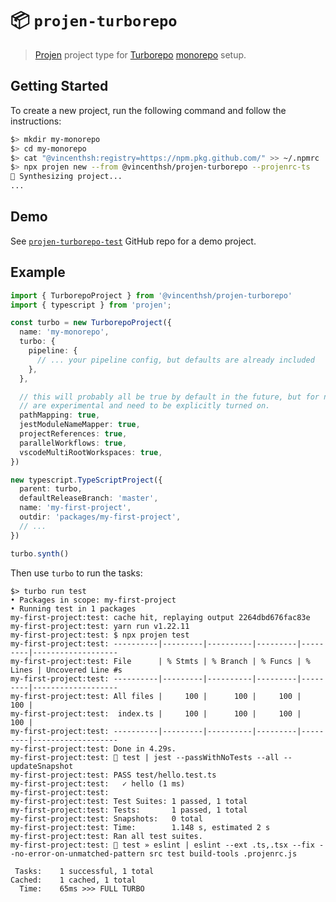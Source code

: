 # 📦 `projen-turborepo`

> [Projen](https://github.com/projen/projen) project type for [Turborepo](https://turborepo.org/) [monorepo](https://en.wikipedia.org/wiki/Monorepo) setup.

## Getting Started

To create a new project, run the following command and follow the instructions:

```sh
$> mkdir my-monorepo
$> cd my-monorepo
$> cat "@vincenthsh:registry=https://npm.pkg.github.com/" >> ~/.npmrc
$> npx projen new --from @vincenthsh/projen-turborepo --projenrc-ts
🤖 Synthesizing project...
...
```

## Demo

See [`projen-turborepo-test`](https://github.com/vincenthsh/projen-turborepo-test) GitHub repo for
a demo project.

## Example

```ts
import { TurborepoProject } from '@vincenthsh/projen-turborepo'
import { typescript } from 'projen';

const turbo = new TurborepoProject({
  name: 'my-monorepo',
  turbo: {
    pipeline: {
      // ... your pipeline config, but defaults are already included
    },
  },

  // this will probably all be true by default in the future, but for now all of these
  // are experimental and need to be explicitly turned on.
  pathMapping: true,
  jestModuleNameMapper: true,
  projectReferences: true,
  parallelWorkflows: true,
  vscodeMultiRootWorkspaces: true,
})

new typescript.TypeScriptProject({
  parent: turbo,
  defaultReleaseBranch: 'master',
  name: 'my-first-project',
  outdir: 'packages/my-first-project',
  // ...
})

turbo.synth()
```

Then use `turbo` to run the tasks:

```plain
$> turbo run test
• Packages in scope: my-first-project
• Running test in 1 packages
my-first-project:test: cache hit, replaying output 2264dbd676fac83e
my-first-project:test: yarn run v1.22.11
my-first-project:test: $ npx projen test
my-first-project:test: ----------|---------|----------|---------|---------|-------------------
my-first-project:test: File      | % Stmts | % Branch | % Funcs | % Lines | Uncovered Line #s
my-first-project:test: ----------|---------|----------|---------|---------|-------------------
my-first-project:test: All files |     100 |      100 |     100 |     100 |
my-first-project:test:  index.ts |     100 |      100 |     100 |     100 |
my-first-project:test: ----------|---------|----------|---------|---------|-------------------
my-first-project:test: Done in 4.29s.
my-first-project:test: 👾 test | jest --passWithNoTests --all --updateSnapshot
my-first-project:test: PASS test/hello.test.ts
my-first-project:test:   ✓ hello (1 ms)
my-first-project:test:
my-first-project:test: Test Suites: 1 passed, 1 total
my-first-project:test: Tests:       1 passed, 1 total
my-first-project:test: Snapshots:   0 total
my-first-project:test: Time:        1.148 s, estimated 2 s
my-first-project:test: Ran all test suites.
my-first-project:test: 👾 test » eslint | eslint --ext .ts,.tsx --fix --no-error-on-unmatched-pattern src test build-tools .projenrc.js

 Tasks:    1 successful, 1 total
Cached:    1 cached, 1 total
  Time:    65ms >>> FULL TURBO
```
